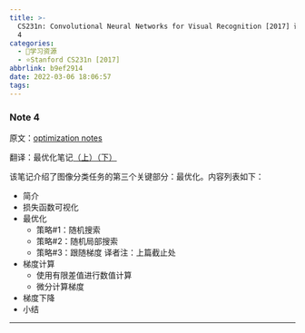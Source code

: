 ```yaml
---
title: >-
  CS231n: Convolutional Neural Networks for Visual Recognition [2017] 课程笔记 Note
  4
categories:
  - 🌙学习资源
  - ⭐Stanford CS231n [2017]
abbrlink: b9ef2914
date: 2022-03-06 18:06:57
tags:
---
```


### Note 4

原文：[optimization notes](https://cs231n.github.io/optimization-1/)

翻译：最优化笔记[（上）](https://zhuanlan.zhihu.com/p/21360434)[（下）](https://zhuanlan.zhihu.com/p/21387326)

该笔记介绍了图像分类任务的第三个关键部分：最优化。内容列表如下：
- 简介
- 损失函数可视化
- 最优化
  - 策略#1：随机搜索
  - 策略#2：随机局部搜索
  - 策略#3：跟随梯度 译者注：上篇截止处
- 梯度计算
  - 使用有限差值进行数值计算
  - 微分计算梯度
- 梯度下降
- 小结

<!--more-->

***
